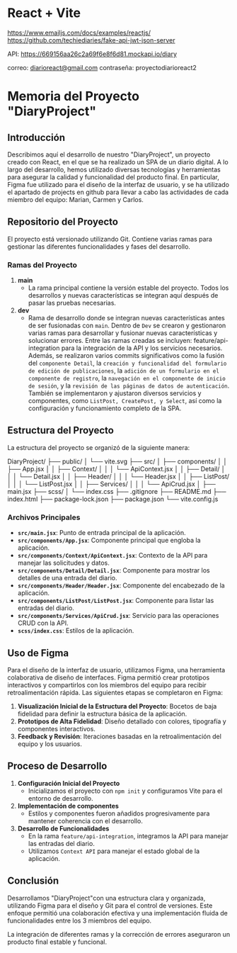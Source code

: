 # React + Vite

https://www.emailjs.com/docs/examples/reactjs/
https://github.com/techiediaries/fake-api-jwt-json-server

API:
https://669156aa26c2a69f6e8f6d81.mockapi.io/diary

correo: diarioreact@gmail.com
contraseña: proyectodiarioreact2

# Memoria del Proyecto "DiaryProject"

## Introducción
Describimos aquí  el desarrollo de nuestro "DiaryProject", un proyecto creado con React, en el que se ha realizado un SPA de un diario digital. A lo largo del desarrollo, hemos utilizado diversas tecnologías y herramientas para asegurar la calidad y funcionalidad del producto final. En particular, Figma fue utilizado para el diseño de la interfaz de usuario, y se ha utilizado el apartado de projects en github para llevar a cabo las actividades de cada miembro del equipo: Marian, Carmen y Carlos.

## Repositorio del Proyecto
El proyecto está versionado utilizando Git. Contiene varias ramas para gestionar las diferentes funcionalidades y fases del desarrollo.

### Ramas del Proyecto
1. **main**
   - La rama principal contiene la versión estable del proyecto. Todos los desarrollos y nuevas características se integran aquí después de pasar las pruebas necesarias.
2. **dev**
   - Rama de desarrollo donde se integran nuevas características antes de ser fusionadas con `main`. Dentro de `Dev` se crearon y gestionaron varias ramas para desarrollar y fusionar nuevas características y solucionar errores. Entre las ramas creadas se incluyen: feature/api-integration para la integración de la API y los servicios necesarios. Además, se realizaron varios commits significativos como la fusión del `componente Detail`, la `creación y funcionalidad del formulario de edición de publicaciones`, la `adición de un formulario en el componente de registro`, la `navegación en el componente de inicio de sesión`, y la `revisión de las páginas de datos de autenticación`. También se implementaron y ajustaron diversos servicios y componentes, como `ListPost, CreatePost, y Select`, así como la configuración y funcionamiento completo de la SPA.  

## Estructura del Proyecto
La estructura del proyecto se organizó de la siguiente manera:

DiaryProject/
├── public/
│ └── vite.svg
├── src/
│ ├── components/
│ │ ├── App.jsx
│ │ ├── Context/
│ │ │ └── ApiContext.jsx
│ │ ├── Detail/
│ │ │ └── Detail.jsx
│ │ ├── Header/
│ │ │ └── Header.jsx
│ │ ├── ListPost/
│ │ │ └── ListPost.jsx
│ │ ├── Services/
│ │ │ └── ApiCrud.jsx
│ ├── main.jsx
├── scss/
│ └── index.css
├── .gitignore
├── README.md
├── index.html
├── package-lock.json
├── package.json
└── vite.config.js



### Archivos Principales
- **`src/main.jsx`**: Punto de entrada principal de la aplicación.
- **`src/components/App.jsx`**: Componente principal que engloba la aplicación.
- **`src/components/Context/ApiContext.jsx`**: Contexto de la API para manejar las solicitudes y datos.
- **`src/components/Detail/Detail.jsx`**: Componente para mostrar los detalles de una entrada del diario.
- **`src/components/Header/Header.jsx`**: Componente del encabezado de la aplicación.
- **`src/components/ListPost/ListPost.jsx`**: Componente para listar las entradas del diario.
- **`src/components/Services/ApiCrud.jsx`**: Servicio para las operaciones CRUD con la API.
- **`scss/index.css`**: Estilos de la aplicación.

## Uso de Figma
Para el diseño de la interfaz de usuario, utilizamos Figma, una herramienta colaborativa de diseño de interfaces. Figma permitió crear prototipos interactivos y compartirlos con los miembros del equipo para recibir retroalimentación rápida. Las siguientes etapas se completaron en Figma:

1. **Visualización Inicial de la Estructura del Proyecto**: Bocetos de baja fidelidad para definir la estructura básica de la aplicación.
2. **Prototipos de Alta Fidelidad**: Diseño detallado con colores, tipografía y componentes interactivos.
3. **Feedback y Revisión**: Iteraciones basadas en la retroalimentación del equipo y los usuarios.

## Proceso de Desarrollo
1. **Configuración Inicial del Proyecto**
   - Inicializamos el proyecto con `npm init` y configuramos Vite para el entorno de desarrollo.
2. **Implementación de componentes**
   - Estilos y componentes fueron añadidos progresivamente para mantener coherencia con el desarrollo.
3. **Desarrollo de Funcionalidades**
   - En la rama `feature/api-integration`, integramos la API para manejar las entradas del diario.
   - Utilizamos `Context API` para manejar el estado global de la aplicación.

## Conclusión
Desarrollamos "DiaryProject"con una estructura clara y organizada, utilizando Figma para el diseño y Git para el control de versiones. Este enfoque permitió una colaboración efectiva y una implementación fluida de funcionalidades entre los 3 miembros del equipo.

La integración de diferentes ramas y la corrección de errores aseguraron un producto final estable y funcional.
